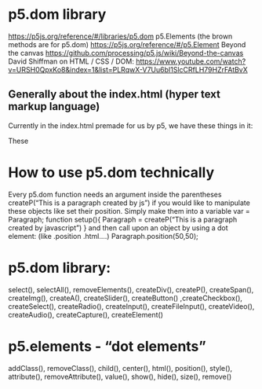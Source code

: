 # p5.dom library
https://p5js.org/reference/#/libraries/p5.dom
p5.Elements (the brown methods are for p5.dom)
https://p5js.org/reference/#/p5.Element
Beyond the canvas
https://github.com/processing/p5.js/wiki/Beyond-the-canvas
David Shiffman on HTML / CSS / DOM:
https://www.youtube.com/watch?v=URSH0QpxKo8&index=1&list=PLRqwX-V7Uu6bI1SlcCRfLH79HZrFAtBvX
## Generally about the index.html (hyper text markup language)
Currently in the index.html premade for us by p5, we have these things in it:


These <script> refer to the p5 libraries, so that the javascript knows which language we’re writing in.
HTML has the source codes for the page - so it’s everything going on behind your javascript, kinda like “behind the scenes”. in the <head> you put into files that you want the source code to reference to, for example javascript files and libraries. In the <body> you put in the markups like headings, paragraphs or images.These things are called elements. 

And what .dom does is to define these elements as OBJECTS in order to manipulate with them.
# p5.dom: Document Object Model
p5.dom gives you the ability to manipulate the objects inside the html with the use of javascript. It makes a “link” between the javascript the html. So .dom gives you more freedom in creating web pages, and  is great way to create interactivities for a web page.
For example: 
Instead of using html (which is very static), I want the javascript code to make the header. By doing this, I can manipulate the header as much as I want. Like changing the position, size, color… 
How to install p5.dom library
This function requires you include the p5.dom library in your HTML. Add the following into the head of your index.html file:
<script language="javascript" type="text/javascript" src="path/to/p5.dom.js"></script>
# How to use p5.dom technically 
Every p5.dom function needs an argument inside the parentheses 
createP(“This is a paragraph created by js”)
if you would like to manipulate these objects like set their position. Simply make them into a variable
var = Paragraph;
function setup(){
  Paragraph = createP(“This is a paragraph created by javascript”)
}
and then call upon an object by using a dot element: (like .position .html….)
Paragraph.position(50,50);

# p5.dom library:
select(), selectAll(), removeElements(), createDiv(), createP(), createSpan(), createImg(), createA(), createSlider(), createButton() ,createCheckbox(), createSelect(), createRadio(), createInput(), createFileInput(), createVideo(), createAudio(), createCapture(), createElement()

# p5.elements - “dot elements”
addClass(), removeClass(), child(), center(), html(), position(), style(), attribute(), removeAttribute(), value(), show(), hide(), size(), remove()
